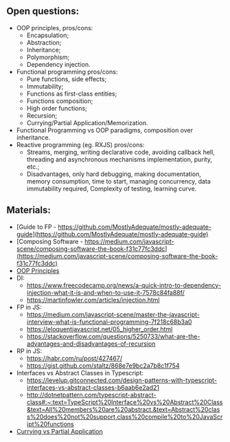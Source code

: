 ## Open questions:
- OOP principles, pros/cons:
  - Encapsulation;
  - Abstraction;
  - Inheritance;
  - Polymorphism;
  - Dependency injection.
- Functional programming pros/cons:
  - Pure functions, side effects;
  - Immutability;
  - Functions as first-class entities;
  - Functions composition;
  - High order functions;
  - Recursion;
  - Currying/Partial Application/Memorization.
- Functional Programming vs OOP paradigms, composition over inheritance.
- Reactive programming (eg. RXJS) pros/cons:
  - Streams, merging, writing declarative code, avoiding callback hell, threading and asynchronous mechanisms implementation, purity, etc.;  
  - Disadvantages, only hard debugging, making documentation, memory consumption, time to start, managing concurrency, data immutability required, Complexity of testing, learning curve.

## Materials:
- [Guide to FP - https://github.com/MostlyAdequate/mostly-adequate-guide](https://github.com/MostlyAdequate/mostly-adequate-guide)
- [Composing Software - https://medium.com/javascript-scene/composing-software-the-book-f31c77fc3ddc](https://medium.com/javascript-scene/composing-software-the-book-f31c77fc3ddc)
- [OOP Principles](https://www.indeed.com/career-advice/career-development/what-is-object-oriented-programming)
- DI:
  - https://www.freecodecamp.org/news/a-quick-intro-to-dependency-injection-what-it-is-and-when-to-use-it-7578c84fa88f/
  - https://martinfowler.com/articles/injection.html
- FP in JS:
  - https://medium.com/javascript-scene/master-the-javascript-interview-what-is-functional-programming-7f218c68b3a0
  - https://eloquentjavascript.net/05_higher_order.html
  - https://stackoverflow.com/questions/5250733/what-are-the-advantages-and-disadvantages-of-recursion
- RP in JS:
  - https://habr.com/ru/post/427467/
  - https://gist.github.com/staltz/868e7e9bc2a7b8c1f754
- Interfaces vs Abstract Classes in Typescript:
  - https://levelup.gitconnected.com/design-patterns-with-typescript-interfaces-vs-abstract-classes-b6aab6e2ad21
  - http://dotnetpattern.com/typescript-abstract-class#:~:text=TypeScript%20Interface%20vs%20Abstract%20Class&text=All%20members%20are%20abstract.&text=Abstract%20class%20does%20not%20support,class%20compile%20to%20JavaScript%20functions
- [Currying vs Partial Application](https://medium.com/better-programming/functional-programming-currying-vs-partial-application-53b8b05c73e3#:~:text=Currying%3A%20A%20function%20returning%20another,function%20can%20take%20several%20parameters)
